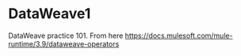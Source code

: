 # DataWeave1
DataWeave practice 101. From here https://docs.mulesoft.com/mule-runtime/3.9/dataweave-operators
